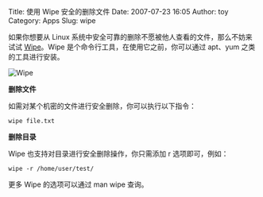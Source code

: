 Title: 使用 Wipe 安全的删除文件
Date: 2007-07-23 16:05
Author: toy
Category: Apps
Slug: wipe

如果你想要从 Linux
系统中安全可靠的删除不愿被他人查看的文件，那么不妨来试试
[Wipe](http://wipe.sourceforge.net/)。Wipe
是个命令行工具，在使用它之前，你可以通过 apt、yum 之类的工具进行安装。

![Wipe](http://i.linuxtoy.org/i/2007/07/wipe.jpg)

**删除文件**

如需对某个机密的文件进行安全删除，你可以执行以下指令：

`wipe file.txt`

**删除目录**

Wipe 也支持对目录进行安全删除操作，你只需添加 r 选项即可，例如：

`wipe -r /home/user/test/`

更多 Wipe 的选项可以通过 man wipe 查询。
